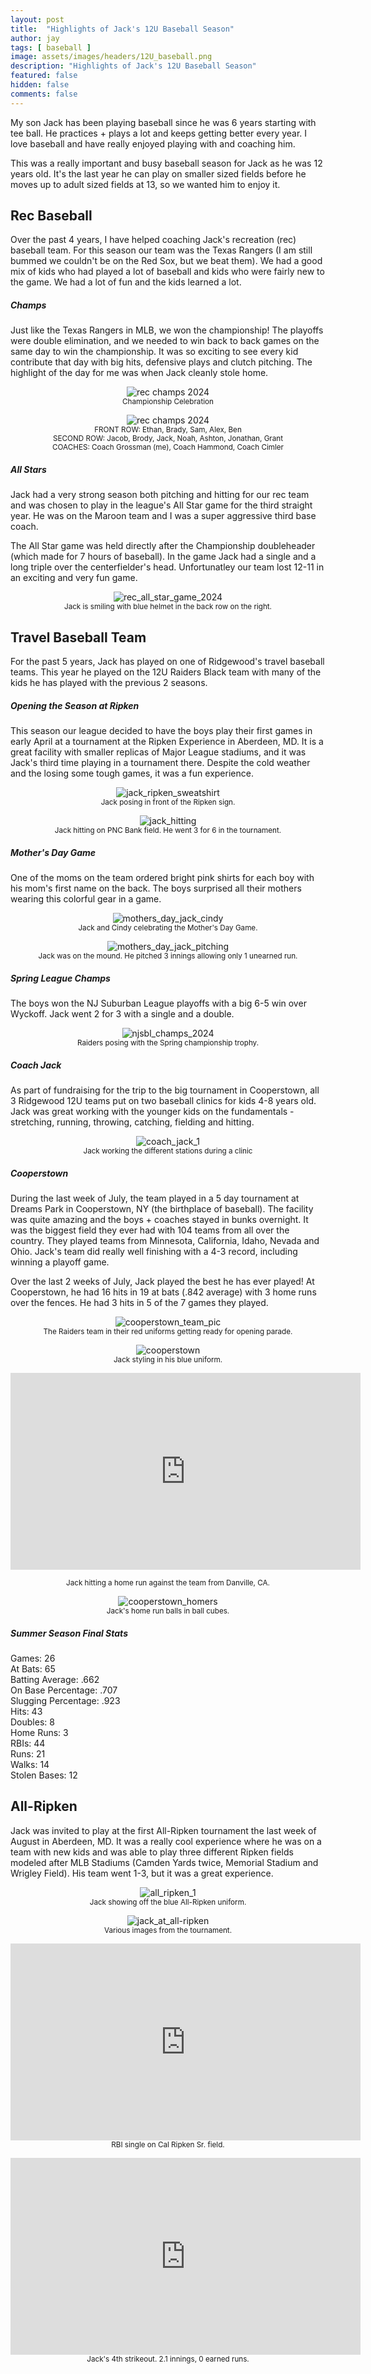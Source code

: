 ```yaml
---
layout: post
title:  "Highlights of Jack's 12U Baseball Season"
author: jay
tags: [ baseball ] 
image: assets/images/headers/12U_baseball.png
description: "Highlights of Jack's 12U Baseball Season"
featured: false
hidden: false
comments: false
---
```


<p>My son Jack has been playing baseball since he was 6 years starting with tee ball. He practices + plays a lot and keeps getting better every year. I love baseball and  have really enjoyed playing with and coaching him.</p>

<p>This was a really important and busy baseball season for Jack as he was 12 years old. It's the last year he can play on smaller sized fields before he moves up to adult sized fields at 13, so we wanted him to enjoy it.</p>

<h2>Rec Baseball</h2>

<p>Over the past 4 years, I have helped coaching Jack's recreation (rec) baseball team. For this season our team was the Texas Rangers (I am still bummed we couldn't be on the Red Sox, but we beat them). We had a good mix of kids who had played a lot of baseball and kids who were fairly new to the game. We had a lot of fun and the kids learned a lot.</p>

<h5>Champs</h5>

<p>Just like the Texas Rangers in MLB, we won the championship! The playoffs were double elimination, and we needed to win back to back games on the same day to win the championship. It was so exciting to see every kid contribute that day with big hits, defensive plays and clutch pitching. The highlight of the day for me was when Jack cleanly stole home.</p>

<p style="text-align: center;"><img src="{{ site.baseurl }}/assets/images/12u_baseball/rec_champs_2024_2.jpg" alt="rec champs 2024"  /><br/>
<small>Championship Celebration</small></p>

<p style="text-align: center;">
<img src="{{ site.baseurl }}/assets/images/12u_baseball/rec_champs_2024.jpg" alt="rec champs 2024"  /><br/>
<small>FRONT ROW: Ethan, Brady, Sam, Alex, Ben <br>
SECOND ROW: Jacob, Brody, Jack, Noah, Ashton, Jonathan, Grant<br>
COACHES: Coach Grossman (me), Coach Hammond, Coach Cimler</small></p>

<h5>All Stars</h5>

<p>Jack had a very strong season both pitching and hitting for our rec team and was chosen to play in the league's All Star game for the third straight year. He was on the Maroon team and I was a super aggressive third base coach.</p>

<p>The All Star game was held directly after the Championship doubleheader (which made for 7 hours of baseball). In the game Jack had a single and a long triple over the centerfielder's head. Unfortunatley our team lost 12-11 in an exciting and very fun game.</p>

<p style="text-align: center;"><img src="{{ site.baseurl }}/assets/images/12u_baseball/rec_all_star_game_2024.jpg" alt="rec_all_star_game_2024"  /><br/>
<small>Jack is smiling with blue helmet in the back row on the right.</small></p>

<h2>Travel Baseball Team</h2>

<p>For the past 5 years, Jack has played on one of Ridgewood's travel baseball teams. This year he played on the 12U Raiders Black team with many of the kids he has played with the previous 2 seasons.</p>

<h5>Opening the Season at Ripken</h5>

<p>This season our league decided to have the boys play their first games in early April at a tournament at the Ripken Experience in Aberdeen, MD. It is a great facility with smaller replicas of Major League stadiums, and it was Jack's third time playing in a tournament there. Despite the cold weather and the losing some tough games, it was a fun experience.</p>

<p style="text-align: center;"><img src="{{ site.baseurl }}/assets/images/12u_baseball/jack_ripken_sweatshirt.jpg" alt="jack_ripken_sweatshirt"  /><br/>
<small>Jack posing in front of the Ripken sign.</small></p>

<p style="text-align: center;"><img src="{{ site.baseurl }}/assets/images/12u_baseball/jack_hitting.jpg" alt="jack_hitting"  /><br/>
<small>Jack hitting on PNC Bank field. He went 3 for 6 in the tournament.</small></p>


<h5>Mother's Day Game</h5>

<p>One of the moms on the team ordered bright pink shirts for each boy with his mom's first name on the back. The boys surprised all their mothers wearing this colorful gear in a game.</p>

<p style="text-align: center;"><img src="{{ site.baseurl }}/assets/images/12u_baseball/mothers_day_jack_cindy.jpg" alt="mothers_day_jack_cindy"  /><br/>
<small>Jack and Cindy celebrating the Mother's Day Game.</small></p>

<p style="text-align: center;"><img src="{{ site.baseurl }}/assets/images/12u_baseball/mothers_day_jack_pitching.jpg" alt="mothers_day_jack_pitching"  /><br/>
<small>Jack was on the mound. He pitched 3 innings allowing only 1 unearned run.</small></p>

<h5>Spring League Champs</h5>

<p>The boys won the NJ Suburban League playoffs with a big 6-5 win over Wyckoff. Jack went 2 for 3 with a single and a double.</p>

<p style="text-align: center;"><img src="{{ site.baseurl }}/assets/images/12u_baseball/njsbl_champs_2024.jpg" alt="njsbl_champs_2024"  /><br/>
<small>Raiders posing with the Spring championship trophy.</small></p>

<h5>Coach Jack</h5>

<p>As part of fundraising for the trip to the big tournament in Cooperstown, all 3 Ridgewood 12U teams put on two baseball clinics for kids 4-8 years old. Jack was great working with the younger kids on the fundamentals - stretching, running, throwing, catching, fielding and hitting.</p>

<p style="text-align: center;"><img src="{{ site.baseurl }}/assets/images/12u_baseball/coach_jack.jpg" alt="coach_jack_1"  /><br/>
<small>Jack working the different stations during a clinic</small></p>

<h5>Cooperstown</h5>

<p>During the last week of July, the team played in a 5 day tournament at Dreams Park in Cooperstown, NY (the birthplace of baseball). The facility was quite amazing and the boys + coaches stayed in bunks overnight. It was the biggest field they ever had with 104 teams from all over the country. They played teams from Minnesota, California, Idaho, Nevada and Ohio. Jack's team did really well finishing with a 4-3 record, including winning a playoff game.</p>

<p>Over the last 2 weeks of July, Jack played the best he has ever played! At Cooperstown, he had 16 hits in 19 at bats (.842 average) with 3 home runs over the fences. He had 3 hits in 5 of the 7 games they played.</p>

<p style="text-align: center;"><img src="{{ site.baseurl }}/assets/images/12u_baseball/cooperstown_team_pic.jpg" alt="cooperstown_team_pic"  /><br/>
<small>The Raiders team in their red uniforms getting ready for opening parade.</small></p>

<p style="text-align: center;"><img src="{{ site.baseurl }}/assets/images/12u_baseball/cooperstown_1.jpg" alt="cooperstown"  /><br/>
<small>Jack styling in his blue uniform.</small></p>

<p style="text-align: center;">
<iframe width="560" height="315" src="https://www.youtube-nocookie.com/embed/DgR8gTuuFlo?si=XGv3_4E4ikZTIiSc" title="YouTube video player" frameborder="0" allow="accelerometer; autoplay; clipboard-write; encrypted-media; gyroscope; picture-in-picture; web-share" referrerpolicy="strict-origin-when-cross-origin" allowfullscreen></iframe>
<small><br>Jack hitting a home run against the team from Danville, CA.</small></p>

<p style="text-align: center;"><img src="{{ site.baseurl }}/assets/images/12u_baseball/cooperstown_homers.jpg" alt="cooperstown_homers"  /><br/>
<small>Jack's home run balls in ball cubes.</small></p>


<h5>Summer Season Final Stats</h5>

<p>
Games: 26<br>
At Bats: 65<br>
Batting Average: .662<br>
On Base Percentage: .707<br>
Slugging Percentage: .923<br>
Hits: 43<br>
Doubles: 8<br>
Home Runs: 3<br>
RBIs: 44<br>
Runs: 21<br>
Walks: 14<br>
Stolen Bases: 12
</p>

<h2>All-Ripken</h2>


<p>Jack was invited to play at the first All-Ripken tournament the last week of August in Aberdeen, MD. It was a really cool experience where he was on a team with new kids and was able to play three different Ripken fields modeled after MLB Stadiums (Camden Yards twice, Memorial Stadium and Wrigley Field). His team went 1-3, but it was a great experience.</p>


<p style="text-align: center;"><img src="{{ site.baseurl }}/assets/images/12u_baseball/all_ripken_1.jpg" alt="all_ripken_1"  /><br/>
<small>Jack showing off the blue All-Ripken uniform.</small></p>

<p style="text-align: center;"><img src="{{ site.baseurl }}/assets/images/12u_baseball/jack_at_all-ripken.jpg" alt="jack_at_all-ripken"  /><br/>
<small>Various images from the tournament.</small></p>





<p style="text-align: center;">
<iframe width="560" height="315" src="https://www.youtube.com/embed/5OEkKHKUOz8?si=djp5bbM71XaNtayR" title="YouTube video player" frameborder="0" allow="accelerometer; autoplay; clipboard-write; encrypted-media; gyroscope; picture-in-picture; web-share" referrerpolicy="strict-origin-when-cross-origin" allowfullscreen></iframe><br/>
<small>RBI single on Cal Ripken Sr. field.</small></p>

<p style="text-align: center;"><iframe width="560" height="315" src="https://www.youtube.com/embed/zXn8ORCi4II?si=n9Zzt4nLXW7x-MLj" title="YouTube video player" frameborder="0" allow="accelerometer; autoplay; clipboard-write; encrypted-media; gyroscope; picture-in-picture; web-share" referrerpolicy="strict-origin-when-cross-origin" allowfullscreen></iframe><br/>
<small>Jack's 4th strikeout. 2.1 innings, 0 earned runs.</small></p>
